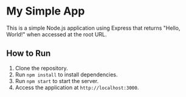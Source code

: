 # My Simple App

This is a simple Node.js application using Express that returns "Hello, World!" when accessed at the root URL.

## How to Run

1. Clone the repository.
2. Run `npm install` to install dependencies.
3. Run `npm start` to start the server.
4. Access the application at `http://localhost:3000`.
